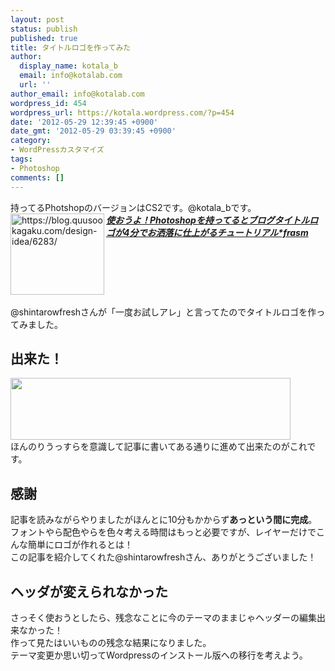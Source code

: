 ```yaml
---
layout: post
status: publish
published: true
title: タイトルロゴを作ってみた
author:
  display_name: kotala_b
  email: info@kotalab.com
  url: ''
author_email: info@kotalab.com
wordpress_id: 454
wordpress_url: https://kotala.wordpress.com/?p=454
date: '2012-05-29 12:39:45 +0900'
date_gmt: '2012-05-29 03:39:45 +0900'
category:
- WordPressカスタマイズ
tags:
- Photoshop
comments: []
---
```

<p>持ってるPhotshopのバージョンはCS2です。@kotala_bです。<br />
<a href="https://blog.quusookagaku.com/design-idea/6283/" target="_blank"><img title="Now Updating..." src="https://capture.heartrails.com/150x130/shadow?https://blog.quusookagaku.com/design-idea/6283/" alt="https://blog.quusookagaku.com/design-idea/6283/" width="150" height="130" align="left" /></a><em><strong><a href="https://blog.quusookagaku.com/design-idea/6283/" target="_blank">使おうよ！Photoshopを持ってるとブログタイトルロゴが4分でお洒落に仕上がるチュートリアル*frasm</a></strong></em><br style="clear:both;" /><br />
@shintarowfreshさんが「一度お試しアレ」と言ってたのでタイトルロゴを作ってみました。<br />
<!--more--></p>
<h2>出来た！</h2>
<p><a href="https://kotalab.com/wp-content/uploads/logo.jpg"><img src="https://kotalab.com/wp-content/uploads/logo.jpg" alt="" title="logo" width="448" height="99" class="alignnone size-full wp-image-1178" /></a><br />
ほんのりうっすらを意識して記事に書いてある通りに進めて出来たのがこれです。</p>
<h2>感謝</h2>
<p>記事を読みながらやりましたがほんとに10分もかからず<strong>あっという間に完成</strong>。<br />
フォントやら配色やらを色々考える時間はもっと必要ですが、レイヤーだけでこんな簡単にロゴが作れるとは！<br />
この記事を紹介してくれた@shintarowfreshさん、ありがとうございました！</p>
<h2>ヘッダが変えられなかった</h2>
<p>さっそく使おうとしたら、残念なことに今のテーマのままじゃヘッダーの編集出来なかった！<br />
作って見たはいいものの残念な結果になりました。<br />
テーマ変更か思い切ってWordpressのインストール版への移行を考えよう。</p>
